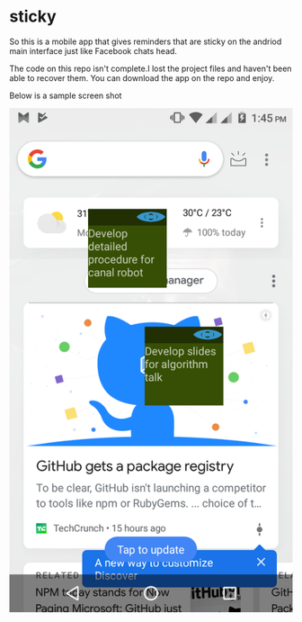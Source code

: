 # sticky
So this is a mobile app that gives reminders that are sticky on the andriod
main interface just like Facebook chats head.

The code on this repo isn't complete.I lost the project files and haven't been able to recover them.
You can download the app on the repo and enjoy.

Below is a sample screen shot

![alt text](https://github.com/haibeey/sticky/blob/master/Screenshot_20190511-134553.png)

